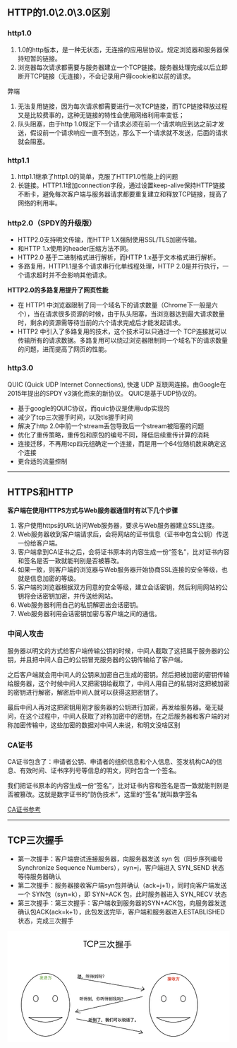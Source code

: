 ## HTTP的1.0\2.0\3.0区别

### http1.0
 1. 1.0的http版本，是一种无状态，无连接的应用层协议。规定浏览器和服务器保持短暂的链接。
 2. 浏览器每次请求都需要与服务器建立一个TCP链接。服务器处理完成以后立即断开TCP链接（无连接），不会记录用户得cookie和以前的请求。

弊端
 1. 无法复用链接，因为每次请求都需要进行一次TCP链接，而TCP链接释放过程又是比较费事的，这种无链接的特性会使用网络利用率变低；
 2. 队头阻塞，由于http 1.0规定下一个请求必须在前一个请求响应到达之前才发送，假设前一个请求响应一直不到达，那么下一个请求就不发送，后面的请求就会阻塞。

### http1.1
 1. http1.1继承了http1.0的简单，克服了HTTP1.0性能上的问题
 2. 长链接。HTTP1.1增加connection字段，通过设置keep-alive保持HTTP链接不断卡，避免每次客户端与服务器请求都要重复建立和释放TCP链接，提高了网络的利用率。

### http2.0（SPDY的升级版）

 * HTTP2.0支持明文传输，而HTTP 1.X强制使用SSL/TLS加密传输。
 * 和HTTP 1.x使用的header压缩方法不同。
 * HTTP2.0 基于二进制格式进行解析，而HTTP 1.x基于文本格式进行解析。
 * 多路复用，HTTP1.1是多个请求串行化单线程处理，HTTP 2.0是并行执行，一个请求超时并不会影响其他请求。

**HTTP2.0的多路复用提升了网页性能**
 * 在 HTTP1 中浏览器限制了同一个域名下的请求数量（Chrome下一般是六个），当在请求很多资源的时候，由于队头阻塞，当浏览器达到最大请求数量时，剩余的资源需等待当前的六个请求完成后才能发起请求。
 * HTTP2 中引入了多路复用的技术，这个技术可以只通过一个 TCP连接就可以传输所有的请求数据。多路复用可以绕过浏览器限制同一个域名下的请求数量的问题，进而提高了网页的性能。


### http3.0
QUIC (Quick UDP Internet Connections), 快速 UDP 互联网连接。由Google在 2015年提出的SPDY v3演化而来的新协议。
QUIC是基于UDP协议的。

 * 基于google的QUIC协议，而quic协议是使用udp实现的
 * 减少了tcp三次握手时间，以及tls握手时间
 * 解决了http 2.0中前一个stream丢包导致后一个stream被阻塞的问题
 * 优化了重传策略，重传包和原包的编号不同，降低后续重传计算的消耗
 * 连接迁移，不再用tcp四元组确定一个连接，而是用一个64位随机数来确定这个连接
 * 更合适的流量控制

---

## HTTPS和HTTP
**客户端在使用HTTPS方式与Web服务器通信时有以下几个步骤**
 1. 客户使用https的URL访问Web服务器，要求与Web服务器建立SSL连接。
 2. Web服务器收到客户端请求后，会将网站的证书信息（证书中包含公钥）传送一份给客户端。
 3. 客户端拿到CA证书之后，会将证书原本的内容生成一份“签名”，比对证书内容和签名是否一致就能判别是否被篡改。
 4. 如果一致，则客户端的浏览器与Web服务器开始协商SSL连接的安全等级，也就是信息加密的等级。
 5. 客户端的浏览器根据双方同意的安全等级，建立会话密钥，然后利用网站的公钥将会话密钥加密，并传送给网站。
 6. Web服务器利用自己的私钥解密出会话密钥。
 7. Web服务器利用会话密钥加密与客户端之间的通信。

### 中间人攻击
服务器以明文的方式给客户端传输公钥的时候，中间人截取了这把属于服务器的公钥，并且把中间人自己的公钥冒充服务器的公钥传输给了客户端。

之后客户端就会用中间人的公钥来加密自己生成的密钥。然后把被加密的密钥传输给服务器，这个时候中间人又把密钥给截取了，中间人用自己的私钥对这把被加密的密钥进行解密，解密后中间人就可以获得这把密钥了。

最后中间人再对这把密钥用刚才服务器的公钥进行加密，再发给服务器。毫无疑问，在这个过程中，中间人获取了对称加密中的密钥，在之后服务器和客户端的对称加密传输中，这些加密的数据对中间人来说，和明文没啥区别

### CA证书
CA证书包含了：申请者公钥、申请者的组织信息和个人信息、签发机构CA的信息、有效时间、证书序列号等信息的明文，同时包含一个签名。

我们把证书原本的内容生成一份“签名”，比对证书内容和签名是否一致就能判别是否被篡改。这就是数字证书的“防伪技术”，这里的“签名”就叫数字签名

[CA证书参考](https://www.cnblogs.com/xulan0922/p/14778644.html)

---

## TCP三次握手
 * 第一次握手：客户端尝试连接服务器，向服务器发送 syn 包（同步序列编号Synchronize Sequence Numbers），syn=j，客户端进入 SYN_SEND 状态等待服务器确认
 * 第二次握手：服务器接收客户端syn包并确认（ack=j+1），同时向客户端发送一个 SYN包（syn=k），即 SYN+ACK 包，此时服务器进入 SYN_RECV 状态
 * 第三次握手：第三次握手：客户端收到服务器的SYN+ACK包，向服务器发送确认包ACK(ack=k+1），此包发送完毕，客户端和服务器进入ESTABLISHED状态，完成三次握手
 
 ![tcp三次握手](/assets/data_structure/tcp_link.png)